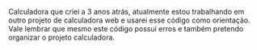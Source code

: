 Calculadora que criei a 3 anos atrás, atualmente estou trabalhando em outro projeto de calculadora web e usarei esse código como orientação. Vale lembrar que mesmo este código possuí erros e também pretendo organizar o projeto calculadora.